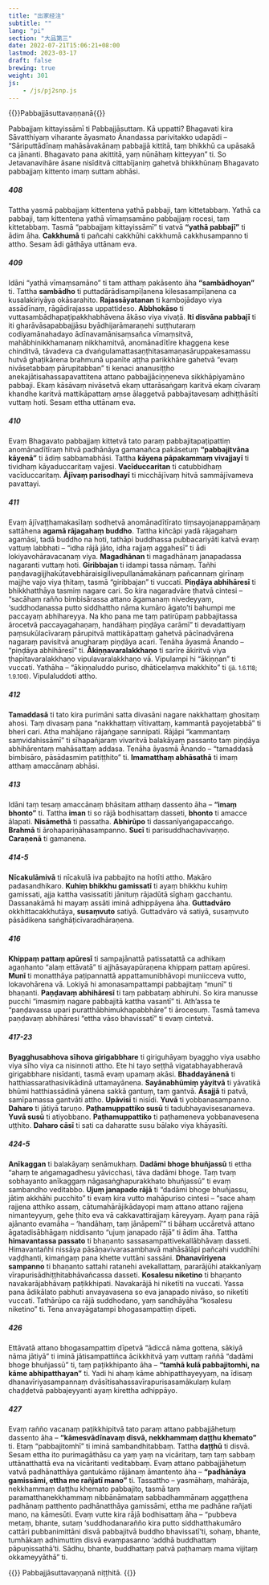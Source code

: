 ```yaml
---
title: "出家经注"
subtitle: ""
lang: "pi"
section: "大品第三"
date: 2022-07-21T15:06:21+08:00
lastmod: 2023-03-17
draft: false
brewing: true
weight: 301
js:
    - /js/pj2snp.js
---
```


{{<subtitle>}}Pabbajjāsuttavaṇṇanā{{</subtitle>}}

Pabbajjaṃ kittayissāmī ti Pabbajjāsuttaṃ. Kā uppatti? Bhagavati kira Sāvatthiyaṃ viharante āyasmato Ānandassa parivitakko udapādi – “Sāriputtādīnaṃ mahāsāvakānaṃ pabbajjā kittitā, taṃ bhikkhū ca upāsakā ca jānanti. Bhagavato pana akittitā, yaṃ nūnāhaṃ kitteyyan” ti. So Jetavanavihāre āsane nisīditvā cittabījaniṃ gahetvā bhikkhūnaṃ Bhagavato pabbajjaṃ kittento imaṃ suttam abhāsi.

##### 408


Tattha yasmā pabbajjaṃ kittentena yathā pabbaji, taṃ kittetabbaṃ. Yathā ca pabbaji, taṃ kittentena yathā vīmaṃsamāno pabbajjaṃ rocesi, taṃ kittetabbaṃ. Tasmā “pabbajjaṃ kittayissāmī” ti vatvā **“yathā pabbajī”** ti ādim āha. **Cakkhumā** ti pañcahi cakkhūhi cakkhumā cakkhusampanno ti attho. Sesam ādi gāthāya uttānam eva.

##### 409


Idāni “yathā vīmaṃsamāno” ti tam atthaṃ pakāsento āha **“sambādhoyan”** ti. Tattha **sambādho** ti puttadārādisampīḷanena kilesasampīḷanena ca kusalakiriyāya okāsarahito. **Rajassāyatanan** ti kambojādayo viya assādīnaṃ, rāgādirajassa uppattideso. **Abbhokāso** ti vuttasambādhapaṭipakkhabhāvena ākāso viya vivaṭā. **Iti disvāna pabbajī** ti iti gharāvāsapabbajjāsu byādhijarāmaraṇehi suṭṭhutaraṃ codiyamānahadayo ādīnavamānisaṃsañca vīmaṃsitvā, mahābhinikkhamanaṃ nikkhamitvā, anomānadītīre khaggena kese chinditvā, tāvadeva ca dvaṅgulamattasaṇṭhitasamaṇasāruppakesamassu hutvā ghaṭikārena brahmunā upanīte aṭṭha parikkhāre gahetvā “evaṃ nivāsetabbaṃ pārupitabban” ti kenaci ananusiṭṭho anekajātisahassapavattitena attano pabbajjāciṇṇeneva sikkhāpiyamāno pabbaji. Ekaṃ kāsāvaṃ nivāsetvā ekaṃ uttarāsaṅgaṃ karitvā ekaṃ cīvaraṃ khandhe karitvā mattikāpattaṃ aṃse ālaggetvā pabbajitavesaṃ adhiṭṭhāsīti vuttaṃ hoti. Sesam ettha uttānam eva.

##### 410


Evaṃ Bhagavato pabbajjaṃ kittetvā tato paraṃ pabbajitapaṭipattiṃ anomānadītīraṃ hitvā padhānāya gamanañca pakāsetuṃ **“pabbajitvāna kāyenā”** ti ādiṃ sabbamabhāsi. Tattha **kāyena pāpakammaṃ vivajjayī** ti tividhaṃ kāyaduccaritaṃ vajjesi. **Vacīduccaritan** ti catubbidhaṃ vacīduccaritaṃ. **Ājīvaṃ parisodhayī** ti micchājīvaṃ hitvā sammājīvameva pavattayi.

##### 411


Evaṃ ājīvaṭṭhamakasīlaṃ sodhetvā anomānadītīrato tiṃsayojanappamāṇaṃ sattāhena **agamā rājagahaṃ buddho**. Tattha kiñcāpi yadā rājagahaṃ agamāsi, tadā buddho na hoti, tathāpi buddhassa pubbacariyāti katvā evaṃ vattuṃ labbhati – “idha rājā jāto, idha rajjaṃ aggahesī” ti ādi lokiyavohāravacanaṃ viya. **Magadhānan** ti magadhānaṃ janapadassa nagaranti vuttaṃ hoti. **Giribbajan** ti idampi tassa nāmaṃ. Tañhi paṇḍavagijjhakūṭavebhāraisigilivepullanāmakānaṃ pañcannaṃ girīnaṃ majjhe vajo viya ṭhitaṃ, tasmā “giribbajan” ti vuccati. **Piṇḍāya abhihāresī** ti bhikkhatthāya tasmiṃ nagare cari. So kira nagaradvāre ṭhatvā cintesi – “sacāhaṃ rañño bimbisārassa attano āgamanaṃ nivedeyyaṃ, ‘suddhodanassa putto siddhattho nāma kumāro āgato’ti bahumpi me paccayaṃ abhihareyya. Na kho pana me taṃ patirūpaṃ pabbajitassa ārocetvā paccayagahaṇaṃ, handāhaṃ piṇḍāya carāmī” ti devadattiyaṃ paṃsukūlacīvaraṃ pārupitvā mattikāpattaṃ gahetvā pācīnadvārena nagaraṃ pavisitvā anugharaṃ piṇḍāya acari. Tenāha āyasmā Ānando – “piṇḍāya abhihāresī” ti. **Ākiṇṇavaralakkhaṇo** ti sarīre ākiritvā viya ṭhapitavaralakkhaṇo vipulavaralakkhaṇo vā. Vipulampi hi “ākiṇṇan” ti vuccati. Yathāha – “ākiṇṇaluddo puriso, dhāticelaṃva makkhito” ti <small>(jā. 1.6.118; 1.9.106)</small>. Vipulaluddoti attho.

##### 412


**Tamaddasā** ti tato kira purimāni satta divasāni nagare nakkhattaṃ ghositaṃ ahosi. Taṃ divasaṃ pana “nakkhattaṃ vītivattaṃ, kammantā payojetabbā” ti bheri cari. Atha mahājano rājaṅgaṇe sannipati. Rājāpi “kammantaṃ saṃvidahissāmī” ti sīhapañjaraṃ vivaritvā balakāyaṃ passanto taṃ piṇḍāya abhihārentaṃ mahāsattaṃ addasa. Tenāha āyasmā Ānando – “tamaddasā bimbisāro, pāsādasmiṃ patiṭṭhito” ti. **Imamatthaṃ abhāsathā** ti imaṃ atthaṃ amaccānaṃ abhāsi.

##### 413


Idāni taṃ tesaṃ amaccānaṃ bhāsitam atthaṃ dassento āha – **“imaṃ bhonto”** ti. Tattha **iman** ti so rājā bodhisattaṃ dasseti, **bhonto** ti amacce ālapati. **Nisāmethā** ti passatha. **Abhirūpo** ti dassanīyaṅgapaccaṅgo. **Brahmā** ti ārohapariṇāhasampanno. **Sucī** ti parisuddhachavivaṇṇo. **Caraṇenā** ti gamanena.

##### 414-5



**Nīcakulāmivā** ti nīcakulā iva pabbajito na hotīti attho. Makāro padasandhikaro. **Kuhiṃ bhikkhu gamissatī** ti ayaṃ bhikkhu kuhiṃ gamissati, ajja kattha vasissatīti jānituṃ rājadūtā sīghaṃ gacchantu. Dassanakāmā hi mayaṃ assāti iminā adhippāyena āha. **Guttadvāro** okkhittacakkhutāya, **susaṃvuto** satiyā. Guttadvāro vā satiyā, susaṃvuto pāsādikena saṅghāṭicīvaradhāraṇena.

##### 416


**Khippaṃ pattaṃ apūresī** ti sampajānattā patissatattā ca adhikaṃ agaṇhanto “alaṃ ettāvatā” ti ajjhāsayapūraṇena khippaṃ pattaṃ apūresi. **Munī** ti monatthāya paṭipannattā appattamunibhāvopi muniicceva vutto, lokavohārena vā. Lokiyā hi amonasampattampi pabbajitaṃ “munī” ti bhaṇanti. **Paṇḍavaṃ abhihāresī** ti taṃ pabbataṃ abhiruhi. So kira manusse pucchi “imasmiṃ nagare pabbajitā kattha vasantī” ti. Ath’assa te “paṇḍavassa upari puratthābhimukhapabbhāre” ti ārocesuṃ. Tasmā tameva paṇḍavaṃ abhihāresi “ettha vāso bhavissatī” ti evaṃ cintetvā.

##### 417-23








**Byagghusabhova sīhova girigabbhare** ti giriguhāyaṃ byaggho viya usabho viya sīho viya ca nisinnoti attho. Ete hi tayo seṭṭhā vigatabhayabheravā girigabbhare nisīdanti, tasmā evaṃ upamaṃ akāsi. **Bhaddayānenā** ti hatthiassarathasivikādinā uttamayānena. **Sayānabhūmiṃ yāyitvā** ti yāvatikā bhūmi hatthiassādinā yānena sakkā gantuṃ, taṃ gantvā. **Āsajjā** ti patvā, samīpamassa gantvāti attho. **Upāvisī** ti nisīdi. **Yuvā** ti yobbanasampanno. **Daharo** ti jātiyā taruṇo. **Paṭhamuppattiko susū** ti tadubhayavisesanameva. **Yuvā susū** ti atiyobbano. **Paṭhamuppattiko** ti paṭhameneva yobbanavesena uṭṭhito. **Daharo cāsī** ti sati ca daharatte susu bālako viya khāyasīti.

##### 424-5



**Anīkaggan** ti balakāyaṃ senāmukhaṃ. **Dadāmi bhoge bhuñjassū** ti ettha “ahaṃ te aṅgamagadhesu yāvicchasi, tāva dadāmi bhoge. Taṃ tvaṃ sobhayanto anīkaggaṃ nāgasaṅghapurakkhato bhuñjassū” ti evaṃ sambandho veditabbo. **Ujuṃ janapado rājā** ti “dadāmi bhoge bhuñjassu, jātiṃ akkhāhi pucchito” ti evaṃ kira vutto mahāpuriso cintesi – “sace ahaṃ rajjena atthiko assaṃ, cātumahārājikādayopi maṃ attano attano rajjena nimanteyyuṃ, gehe ṭhito eva vā cakkavattirajjaṃ kāreyyaṃ. Ayaṃ pana rājā ajānanto evamāha – ‘handāhaṃ, taṃ jānāpemī’” ti bāhaṃ uccāretvā attano āgatadisābhāgaṃ niddisanto “ujuṃ janapado rājā” ti ādim āha. Tattha **himavantassa passato** ti bhaṇanto sassasampattivekallābhāvaṃ dasseti. Himavantañhi nissāya pāsāṇavivarasambhavā mahāsālāpi pañcahi vuddhīhi vaḍḍhanti, kimaṅgaṃ pana khette vuttāni sassāni. **Dhanavīriyena sampanno** ti bhaṇanto sattahi ratanehi avekallattaṃ, pararājūhi atakkanīyaṃ vīrapurisādhiṭṭhitabhāvañcassa dasseti. **Kosalesu niketino** ti bhaṇanto navakarājabhāvaṃ paṭikkhipati. Navakarājā hi niketīti na vuccati. Yassa pana ādikālato pabhuti anvayavasena so eva janapado nivāso, so niketīti vuccati. Tathārūpo ca rājā suddhodano, yaṃ sandhāyāha “kosalesu niketino” ti. Tena anvayāgatampi bhogasampattiṃ dīpeti.

##### 426


Ettāvatā attano bhogasampattiṃ dīpetvā “ādiccā nāma gottena, sākiyā nāma jātiyā” ti iminā jātisampattiñca ācikkhitvā yaṃ vuttaṃ raññā “dadāmi bhoge bhuñjassū” ti, taṃ paṭikkhipanto āha – **“tamhā kulā pabbajitomhi, na kāme abhipatthayan”** ti. Yadi hi ahaṃ kāme abhipatthayeyyaṃ, na īdisaṃ dhanavīriyasampannaṃ dvāsītisahassavīrapurisasamākulaṃ kulaṃ chaḍḍetvā pabbajeyyanti ayaṃ kirettha adhippāyo.

##### 427


Evaṃ rañño vacanaṃ paṭikkhipitvā tato paraṃ attano pabbajjāhetuṃ dassento āha – **“kāmesvādīnavaṃ disvā, nekkhammaṃ daṭṭhu khemato”** ti. Etaṃ “pabbajitomhī” ti iminā sambandhitabbaṃ. Tattha **daṭṭhū** ti disvā. Sesam ettha ito purimagāthāsu ca yaṃ yaṃ na vicāritaṃ, taṃ taṃ sabbaṃ uttānatthattā eva na vicāritanti veditabbaṃ. Evaṃ attano pabbajjāhetuṃ vatvā padhānatthāya gantukāmo rājānaṃ āmantento āha – **“padhānāya gamissāmi, ettha me rañjatī mano”** ti. Tassattho – yasmāhaṃ, mahārāja, nekkhammaṃ daṭṭhu khemato pabbajito, tasmā taṃ paramatthanekkhammaṃ nibbānāmataṃ sabbadhammānaṃ aggaṭṭhena padhānaṃ patthento padhānatthāya gamissāmi, ettha me padhāne rañjati mano, na kāmesūti. Evaṃ vutte kira rājā bodhisattaṃ āha – “pubbeva metaṃ, bhante, sutaṃ ‘suddhodanarañño kira putto siddhatthakumāro cattāri pubbanimittāni disvā pabbajitvā buddho bhavissatī’ti, sohaṃ, bhante, tumhākaṃ adhimuttiṃ disvā evaṃpasanno ‘addhā buddhattaṃ pāpuṇissathā’ti. Sādhu, bhante, buddhattaṃ patvā paṭhamaṃ mama vijitaṃ okkameyyāthā” ti.

{{<eof>}}
    Pabbajjāsuttavaṇṇanā niṭṭhitā.
{{</eof>}}